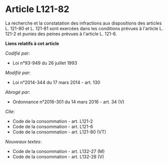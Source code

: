 # Article L121-82

La recherche et la constatation des infractions aux dispositions des articles L. 121-80 et L. 121-81 sont exercées dans les
conditions prévues à l'article L. 121-2 et punies des peines prévues à l'article L. 121-6.

**Liens relatifs à cet article**

_Codifié par_:

  - Loi n°93-949 du 26 juillet 1993

_Modifié par_:

  - Loi n°2014-344 du 17 mars 2014 - art. 130

_Abrogé par_:

  - Ordonnance n°2016-301 du 14 mars 2016 - art. 34 (V)

_Cite_:

  - Code de la consommation - art. L121-2
  - Code de la consommation - art. L121-6
  - Code de la consommation - art. L121-80 (VT)

_Nouveaux textes_:

  - Code de la consommation - art. L132-27 (M)
  - Code de la consommation - art. L132-28 (V)
